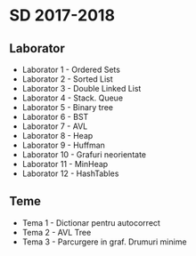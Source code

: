 # SD 2017-2018

## Laborator
* Laborator 1 - Ordered Sets
* Laborator 2 - Sorted List
* Laborator 3 - Double Linked List
* Laborator 4 - Stack. Queue
* Laborator 5 - Binary tree
* Laborator 6 - BST
* Laborator 7 - AVL
* Laborator 8 - Heap
* Laborator 9 - Huffman
* Laborator 10 - Grafuri neorientate
* Laborator 11 - MinHeap
* Laborator 12 - HashTables

## Teme
* Tema 1 - Dictionar pentru autocorrect
* Tema 2 - AVL Tree
* Tema 3 - Parcurgere in graf. Drumuri minime
